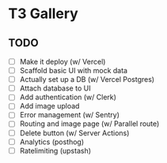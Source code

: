 # T3 Gallery

## TODO

- [ ] Make it deploy (w/ Vercel)
- [ ] Scaffold basic UI with mock data
- [ ] Actually set up a DB (w/ Vercel Postgres)
- [ ] Attach database to UI
- [ ] Add authentication (w/ Clerk)
- [ ] Add image upload
- [ ] Error management (w/ Sentry)
- [ ] Routing and image page (w/ Parallel route)
- [ ] Delete button (w/ Server Actions)
- [ ] Analytics (posthog)
- [ ] Ratelimiting (upstash)
